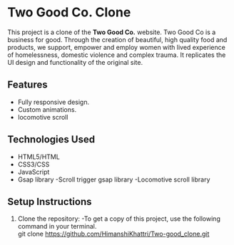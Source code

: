 # Two Good Co. Clone

This project is a clone of the **Two Good Co.** website.  Two Good Co is a business for good. Through the creation of beautiful, high quality food and products, we support, empower and employ women with lived experience of homelessness, domestic violence and complex trauma. It replicates the UI design and functionality of the original site.

## Features
- Fully responsive design.
- Custom animations.
- locomotive scroll

## Technologies Used
- HTML5/HTML
- CSS3/CSS
- JavaScript
- Gsap library
-Scroll trigger gsap library
-Locomotive scroll library

## Setup Instructions
1. Clone the repository:
   -To get a copy of this project, use the following command in your terminal.<br>
   git clone https://github.com/HimanshiKhattri/Two-good_clone.git
